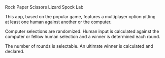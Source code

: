 Rock Paper Scissors Lizard Spock Lab

This app, based on the popular game, features a multiplayer option pitting at least one human against another or the computer.

Computer selections are randomized. Human input is calculated against the computer or fellow human selection and a winner is determined each round.

The number of rounds is selectable. An ultimate winner is calculated and declared.
